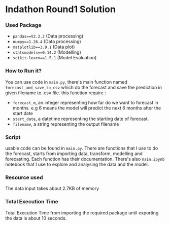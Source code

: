 # Indathon Round1 Solution

### Used Package

- `pandas==V2.2.2` (Data processing)
- `numpy==1.26.4` (Data processing)
- `matplotlib==3.9.1` (Data plot)
- `statsmodels==0.14.2` (Modelling)
- `scikit-learn==1.5.1` (Model Evaluation)

### How to Run it?

You can use code in `main.py`, there's main function named `forecast_and_save_to_csv` which do the forecast and save the prediction in given filename to .csv file.
this function require :

- `forecast_m`, an integer representing how far do we want to forecast in months. e.g 6 means the model will predict the next 6 months after the start date
- `start_date`, a datetime representing the starting date of forecast.
- `filename`, a string representing the output filename

### Script

usable code can be found in `main.py`. There are functions that I use to do the forecast, starts from importing data, transform, modelling and forecasting.
Each function has their documentation. There's also `main.ipynb` notebook that I use to explore and analysing the data and the model.

### Resource used

The data input takes about 2.7KB of memory

### Total Execution Time

Total Execution Time from importing the required package until exporting the data is about 10 seconds.

